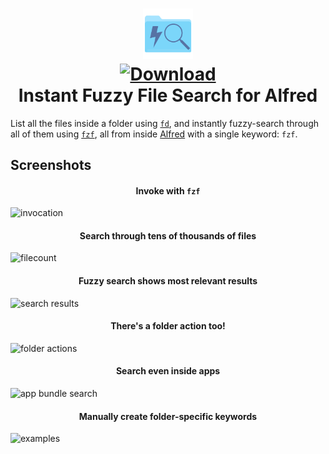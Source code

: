 <h1 align="center">

<a href="https://github.com/mr-pennyworth/alfred-fzf/releases/latest/">
  <img src="icon.png" width="16%"><br/>
  <img alt="Download"
       src="https://img.shields.io/github/downloads/mr-pennyworth/alfred-fzf/total?color=purple&label=Download"><br/>
</a>
  Instant Fuzzy File Search for Alfred
</h1>

List all the files inside a folder using [`fd`][1],
and instantly fuzzy-search through all of them using [`fzf`][2],
all from inside [Alfred][3] with a single keyword: `fzf`.

## Screenshots
<h4 align="center">Invoke with <code>fzf</code></h4>

![invocation](screenshots/invocation.png)

<h4 align="center">Search through tens of thousands of files</h4>

![filecount](screenshots/filecount.png)

<h4 align="center">Fuzzy search shows most relevant results</h4>

![search results](screenshots/search-results.png)

<h4 align="center">There's a folder action too!</h4>

![folder actions](screenshots/folder-actions.png)

<h4 align="center">Search even inside apps</h4>

![app bundle search](screenshots/app-bundle-search.png)

<h4 align="center">Manually create folder-specific keywords</h4>

![examples](screenshots/examples.png)

[1]: https://github.com/sharkdp/fd
[2]: https://github.com/junegunn/fzf
[3]: https://www.alfredapp.com
